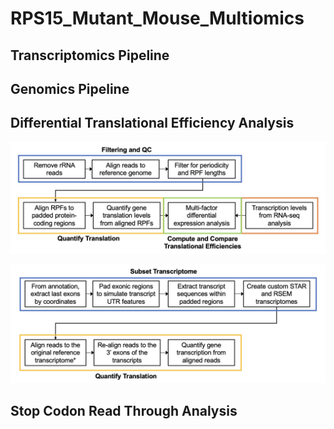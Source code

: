 # RPS15_Mutant_Mouse_Multiomics

## Transcriptomics Pipeline



## Genomics Pipeline

## Differential Translational Efficiency Analysis

![alt text](https://github.com/nruthen/RPS15_Mutant_Mouse_Multiomics/blob/8277e047eac7174ec47efd730240d8544746a067/documentation/Differential_Translational_Efficiency_Analysis.png?raw=true)

![alt text](https://github.com/nruthen/RPS15_Mutant_Mouse_Multiomics/blob/208d9c5702a538ea5b729ab85a1d45220aa73cec/documentation/3_Prime_Exon_Quantitation.png?raw=true)

## Stop Codon Read Through Analysis

